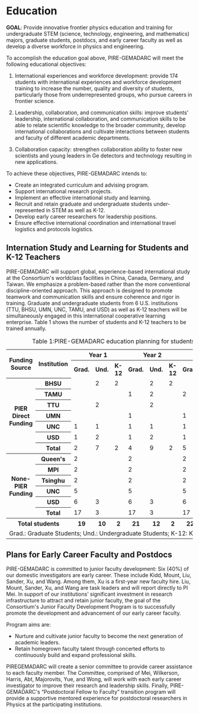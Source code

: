 ---
---
# Education
**GOAL**: Provide innovative frontier physics education and training
for undergraduate STEM (science, technology, engineering, and mathematics) majors, graduate students,
postdocs, and early career faculty as well as develop a diverse workforce in physics and engineering.

To accomplish the education goal above, PIRE-GEMADARC will meet the following
educational objectives: 
1. International experiences and workforce development: provide 174 students with international experiences and workforce development training to increase the number, quality and diversity of students, particularly those from underrepresented groups, who pursue careers in frontier science.

2. Leadership, collaboration, and communication skills: improve students' leadership, international
collaboration, and communication skills to be able to relate scientific knowledge to the broader
community, develop international collaborations and cultivate interactions between students and faculty
of different academic departments.

3. Collaboration capacity: strengthen collaboration ability to foster new scientists and young leaders in Ge detectors and technology resulting in new applications.

To achieve these objectives, PIRE-GEMADARC intends to:
* Create an integrated curriculum and advising program.
* Support international research projects.
* Implement an effective international study and learning.
* Recruit and retain graduate and undergraduate students under-represented in STEM as well as K-12.
* Develop early career researchers for leadership positions.
* Ensure effective international coordination and international travel logistics and protocols logistics.

## Internation Study and Learning for Students and K-12 Teachers
PIRE-GEMADARC will support global, experience-based international study at the Consortium's worldclass
facilities in China, Canada, Germany, and Taiwan. We emphasize a problem-based rather than the
more conventional discipline-oriented approach. This approach is designed to promote teamwork and
communication skills and ensure coherence and rigor in training. Graduate and undergraduate students
from 6 U.S. institutions (TTU, BHSU, UMN, UNC, TAMU, and USD) as well as K-12 teachers will be
simultaneously engaged in this international cooperative learning enterprise. Table 1 shows the number of
students and K-12 teachers to be trained annually.


<table>
<caption>Table 1:PIRE-GEMADARC education planning for students (graduate and undergraduate) and K-12 teachers.</caption>
<tr>
<th rowspan="2"> Funding Source </th>
<th rowspan="2"> Institution </th>
<th colspan="3"> Year 1</th>
<th colspan="3"> Year 2</th>
<th colspan="3"> Year 3</th>
<th colspan="3"> Year 4</th>
<th colspan="3"> Year 5</th>
<th rowspan="2"> Total </th>
</tr>

<tr>
<th>Grad.</th>
<th>Und.</th>
<th>K-12</th>

<th>Grad.</th>
<th>Und.</th>
<th>K-12</th>

<th>Grad.</th>
<th>Und.</th>
<th>K-12</th>

<th>Grad.</th>
<th>Und.</th>
<th>K-12</th>

<th>Grad.</th>
<th>Und.</th>
<th>K-12</th>
</tr>

<tr>
<th rowspan="7"> PIER Direct Funding </th>
<th> BHSU </th>
<td></td>
<td> 2 </td>
<td> 2 </td>
<td></td>
<td> 2 </td>
<td> 2 </td>
<td></td>
<td> 2 </td>
<td> 2 </td>
<td></td>
<td> 2 </td>
<td> 2 </td>
<td></td>
<td> 2 </td>
<td> 2 </td>
<th> 20 </th>
</tr>

<tr>
<th> TAMU </th>
<td></td>
<td></td>
<td></td>
<td> 1 </td>
<td> 2 </td>
<td> </td>
<td> 2 </td>
<td> 2 </td>
<td>  </td>
<td> 2 </td>
<td> 2 </td>
<td> </td>
<td> 2 </td>
<td> 2 </td>
<td> </td>
<th> 15 </th>
</tr>

<tr>
<th> TTU </th>
<td></td>
<td> 2 </td>
<td></td>
<td></td>
<td> 2 </td>
<td></td>
<td></td>
<td> 2 </td>
<td></td>
<td></td>
<td> 2 </td>
<td></td>
<td></td>
<td> 2 </td>
<td></td>
<th> 10 </th>
</tr>

<tr>
<th> UMN </th>
<td></td>
<td></td>
<td></td>
<td> 1 </td>
<td></td>
<td></td>
<td> 1 </td>
<td></td>
<td></td>
<td> 1 </td>
<td></td>
<td></td>
<td> 1 </td>
<td></td>
<td></td>
<th> 4 </th>
</tr>

<tr>
<th> UNC </th>
<td> 1 </td>
<td> 1 </td>
<td></td>
<td> 1 </td>
<td> 1 </td>
<td></td>
<td> 1 </td>
<td> 1 </td>
<td></td>
<td> 1 </td>
<td> 1 </td>
<td></td>
<td> 1 </td>
<td> 1 </td>
<td></td>
<th> 10 </th>
</tr>

<tr>
<th> USD </th>
<td> 1 </td>
<td> 2 </td>
<td></td>
<td> 1 </td>
<td> 2 </td>
<td></td>
<td> 1 </td>
<td> 2 </td>
<td></td>
<td> 1 </td>
<td> 2 </td>
<td></td>
<td> 1 </td>
<td> 2 </td>
<td></td>
<th> 15 </th>
</tr>

<tr>
<th> Total </th>
<td> 2 </td>
<td> 7 </td>
<td> 2 </td>
<td> 4 </td>
<td> 9 </td>
<td> 2 </td>
<td> 5 </td>
<td> 9 </td>
<td> 2 </td>
<td> 5 </td>
<td> 9 </td>
<td> 2 </td>
<td> 5 </td>
<td> 9 </td>
<td> 2 </td>
<th> 74 </th>
</tr>

<tr>
<th rowspan="6"> None-PIER Funding </th>
<th> Queen's </th>
<td> 2 </td>
<td></td>
<td></td>
<td> 2 </td>
<td></td>
<td></td>
<td> 2 </td>
<td></td>
<td></td>
<td> 2 </td>
<td></td>
<td></td>
<td> 2 </td>
<td></td>
<td></td>
<th> 10 </th>
</tr>

<tr>
<th> MPI </th>
<td> 2 </td>
<td></td>
<td></td>
<td> 2 </td>
<td></td>
<td></td>
<td> 2 </td>
<td></td>
<td></td>
<td> 2 </td>
<td></td>
<td></td>
<td> 2 </td>
<td></td>
<td></td>
<th> 10 </th>
</tr>

<tr>
<th> Tsinghu </th>
<td> 2 </td>
<td></td>
<td></td>
<td> 2 </td>
<td></td>
<td></td>
<td> 2 </td>
<td></td>
<td></td>
<td> 2 </td>
<td></td>
<td></td>
<td> 2 </td>
<td></td>
<td></td>
<th> 10 </th>
</tr>

<tr>
<th> UNC </th>
<td> 5 </td>
<td></td>
<td></td>
<td> 5 </td>
<td></td>
<td></td>
<td> 5 </td>
<td></td>
<td></td>
<td> 5 </td>
<td></td>
<td></td>
<td> 5 </td>
<td></td>
<td></td>
<th> 25 </th>
</tr>

<tr>
<th> USD </th>
<td> 6 </td>
<td> 3 </td>
<td></td>
<td> 6 </td>
<td> 3 </td>
<td></td>
<td> 6 </td>
<td> 3 </td>
<td></td>
<td> 6 </td>
<td> 3 </td>
<td></td>
<td> 6 </td>
<td> 3 </td>
<td></td>
<th> 45 </th>
</tr>

<tr>
<th> Total </th>
<td> 17 </td>
<td> 3 </td>
<td></td>
<td> 17 </td>
<td> 3 </td>
<td></td>
<td> 17 </td>
<td> 3 </td>
<td></td>
<td> 17 </td>
<td> 3 </td>
<td></td>
<td> 17 </td>
<td> 3 </td>
<td></td>
<th> 100 </th>
</tr>

<tr>
<th colspan="2"> Total students </th>
<th> 19 </th>
<th> 10 </th>
<th> 2 </th>
<th> 21 </th>
<th> 12 </th>
<th> 2 </th>
<th> 22 </th>
<th> 12 </th>
<th> 2 </th>
<th> 22 </th>
<th> 12 </th>
<th> 2 </th>
<th> 22 </th>
<th> 12 </th>
<th> 2 </th>
<th> 174 </th>
</tr>

<tr>
<td colspan="18"> Grad.: Graduate Students; Und.: Undergraduate Students; K-12: K-12 teachers. </td>
</tr>

</table>

## Plans for Early Career Faculty and Postdocs
PIRE-GEMADARC is committed to junior faculty development: Six (40%) of our domestic investigators
are early career. These include Kidd, Mount, Liu, Sander, Xu, and Wang. Among them, Xu is a first-year
new faculty hire. Liu, Mount, Sander, Xu, and Wang are task leaders and will report directly to PI Mei. In support of our institutions’ significant investment in research infrastructure to attract and
retain junior faculty, the goal of the Consortium's Junior Faculty Development Program is to successfully
promote the development and advancement of our early career faculty. 

Program aims are:
* Nurture and cultivate junior faculty to become the next generation of academic leaders.
* Retain homegrown faculty talent through concerted efforts to continuously build and expand professional skills. 

PIREGEMADARC will create a senior committee to provide career assistance to each faculty member. The
Committee, comprised of Mei, Wilkerson, Harris, Abt, Majorovits, Yue, and Wong, will work with each
early career investigator to improve their research and leadership skills. Finally, PIRE-GEMADARC's
“Postdoctoral Fellow to Faculty” transition program will provide a supportive mentored experience for
postdoctoral researchers in Physics at the participating institutions.
